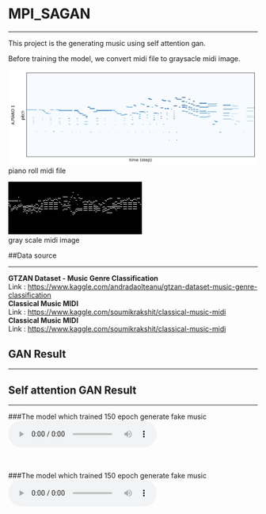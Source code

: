 # MPI_SAGAN
____
This project is the generating music using self attention gan.

Before training the model, we convert midi file to graysacle midi image.

<img src='./piano_roll.png'><br>
piano roll midi file <br>

<img src='./midi_img/alb_esp6_Piano_1.png'><br>
gray scale midi image<br>

##Data source
___
<strong> GTZAN Dataset - Music Genre Classification</strong> <br>
Link : https://www.kaggle.com/andradaolteanu/gtzan-dataset-music-genre-classification <br>
<strong> Classical Music MIDI</strong> <br>
Link : https://www.kaggle.com/soumikrakshit/classical-music-midi <br>
<strong> Classical Music MIDI</strong> <br>
Link : https://www.kaggle.com/soumikrakshit/classical-music-midi <br>



## GAN Result
___


## Self attention GAN Result
___
###The model which trained 150 epoch generate fake music
<audio controls>
  <source src="./best_result/sa150_0.3test_good.mp3" type="audio/mpeg">

</audio><br>

###The model which trained 150 epoch generate fake music
<audio controls>
  <source src="horse.mp3" type="audio/mpeg">

</audio>